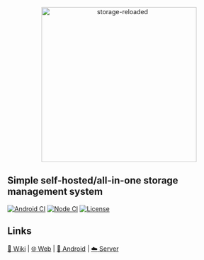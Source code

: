 <p align="center">
  <a href="https://github.com/StorageReloaded/StoRe">
    <img alt="storage-reloaded" width="350"
         src="https://raw.githubusercontent.com/StorageReloaded/StoRe/master/banner.svg?sanitize=true">
  </a>
</p>

## Simple self-hosted/all-in-one storage management system 

[![Android CI](https://github.com/StorageReloaded/Android/actions/workflows/android.yml/badge.svg)](https://github.com/StorageReloaded/Android/actions/workflows/android.yml) 
[![Node CI](https://github.com/StorageReloaded/Web/actions/workflows/node.yml/badge.svg)](https://github.com/StorageReloaded/Web/actions/workflows/node.yml) 
[![License](https://img.shields.io/github/license/StorageReloaded/StoRe)](https://github.com/StorageReloaded/StoRe/blob/master/LICENSE) 

## Links
[:book: Wiki](https://github.com/StorageReloaded/StoRe/wiki)
|
[:globe_with_meridians: Web](https://github.com/StorageReloaded/Web)
|
[:iphone: Android](https://github.com/StorageReloaded/Android)
|
[:cloud: Server](https://github.com/StorageReloaded/Server)